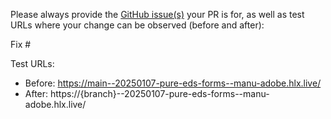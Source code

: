 Please always provide the [GitHub issue(s)](../issues) your PR is for, as well as test URLs where your change can be observed (before and after):

Fix #<gh-issue-id>

Test URLs:
- Before: https://main--20250107-pure-eds-forms--manu-adobe.hlx.live/
- After: https://{branch}--20250107-pure-eds-forms--manu-adobe.hlx.live/
